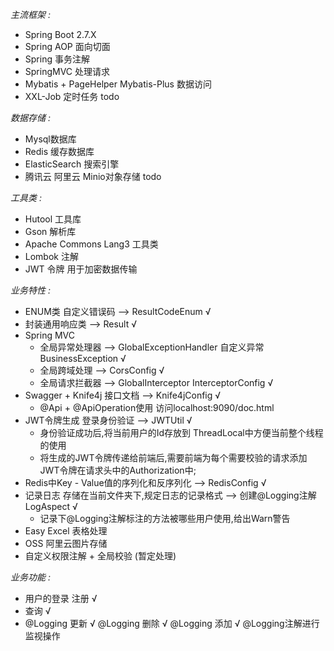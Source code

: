 *主流框架 :*
- Spring Boot 2.7.X 
- Spring AOP 面向切面
- Spring 事务注解
- SpringMVC   处理请求
- Mybatis + PageHelper   Mybatis-Plus 数据访问
- XXL-Job  定时任务  todo

*数据存储 :*
- Mysql数据库
- Redis 缓存数据库
- ElasticSearch 搜索引擎
- 腾讯云 阿里云 Minio对象存储  todo

*工具类 :*
- Hutool 工具库
- Gson 解析库
- Apache Commons Lang3 工具类
- Lombok 注解 
- JWT 令牌  用于加密数据传输

*业务特性 :*
- ENUM类  自定义错误码  -->  ResultCodeEnum   √
- 封装通用响应类  -->  Result   √
- Spring MVC   
  - 全局异常处理器 -->  GlobalExceptionHandler 自定义异常 BusinessException √
  - 全局跨域处理  -->   CorsConfig  √
  - 全局请求拦截器  -->  GlobalInterceptor   InterceptorConfig  √
- Swagger + Knife4j 接口文档  --> Knife4jConfig  √
  - @Api + @ApiOperation使用  访问localhost:9090/doc.html
- JWT令牌生成 登录身份验证   --> JWTUtil √
  - 身份验证成功后,将当前用户的Id存放到 ThreadLocal中方便当前整个线程的使用
  - 将生成的JWT令牌传递给前端后,需要前端为每个需要校验的请求添加JWT令牌在请求头中的Authorization中;
- Redis中Key - Value值的序列化和反序列化 --> RedisConfig √
- 记录日志 存储在当前文件夹下,规定日志的记录格式 -->  创建@Logging注解  LogAspect  √
  - 记录下@Logging注解标注的方法被哪些用户使用,给出Warn警告
- Easy Excel 表格处理 
- OSS 阿里云图片存储
- 自定义权限注解 + 全局校验 (暂定处理)

*业务功能 :*
- 用户的登录  注册   √
- 查询 √
- @Logging 更新 √  @Logging 删除 √  @Logging 添加 √  @Logging注解进行监视操作
